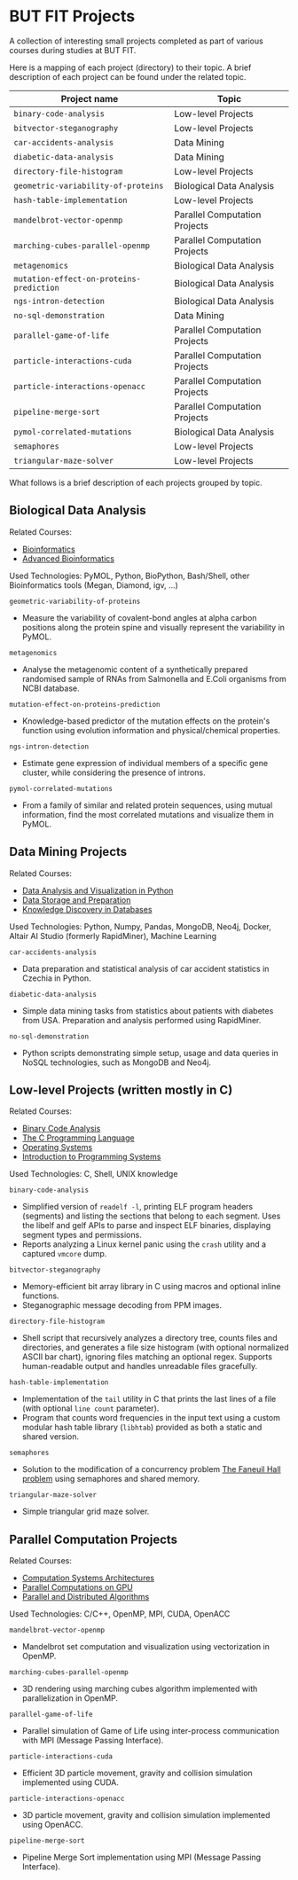# BUT FIT Projects
A collection of interesting small projects completed as part of various courses during studies at BUT FIT.

Here is a mapping of each project (directory) to their topic. A brief description of each project can be found under the related topic.

| Project name                               | Topic                         |
|--------------------------------------------|-------------------------------|
|`binary-code-analysis`                      | Low-level Projects            |
|`bitvector-steganography`                   | Low-level Projects            |
|`car-accidents-analysis`                    | Data Mining                   |
|`diabetic-data-analysis`                    | Data Mining                   |
|`directory-file-histogram`                  | Low-level Projects            |
|`geometric-variability-of-proteins`         | Biological Data Analysis      |
|`hash-table-implementation`                 | Low-level Projects            |
|`mandelbrot-vector-openmp`                  | Parallel Computation Projects |
|`marching-cubes-parallel-openmp`            | Parallel Computation Projects |
|`metagenomics`                              | Biological Data Analysis      |
|`mutation-effect-on-proteins-prediction`    | Biological Data Analysis      |
|`ngs-intron-detection`                      | Biological Data Analysis      |
|`no-sql-demonstration`                      | Data Mining                   |
|`parallel-game-of-life`                     | Parallel Computation Projects |
|`particle-interactions-cuda`                | Parallel Computation Projects |
|`particle-interactions-openacc`             | Parallel Computation Projects |
|`pipeline-merge-sort`                       | Parallel Computation Projects |
|`pymol-correlated-mutations`                | Biological Data Analysis      |
|`semaphores`                                | Low-level Projects            |
|`triangular-maze-solver`                    | Low-level Projects            |

What follows is a brief description of each projects grouped by topic.

## Biological Data Analysis

Related Courses:
- [Bioinformatics](https://www.fit.vut.cz/study/course/BIF)
- [Advanced Bioinformatics](https://www.fit.vut.cz/study/course/PBI)

Used Technologies: PyMOL, Python, BioPython, Bash/Shell, other Bioinformatics tools (Megan, Diamond, igv, ...)

`geometric-variability-of-proteins`
- Measure the variability of covalent-bond angles at alpha carbon positions along the protein spine and visually represent the variability in PyMOL.

`metagenomics`
- Analyse the metagenomic content of a synthetically prepared randomised sample of RNAs from Salmonella and E.Coli organisms from NCBI database.

`mutation-effect-on-proteins-prediction`
- Knowledge-based predictor of the mutation effects on the protein's function using evolution information and physical/chemical properties.

`ngs-intron-detection`
- Estimate gene expression of individual members of a specific gene cluster, while considering the presence of introns.

`pymol-correlated-mutations`
- From a family of similar and related protein sequences, using mutual information, find the most correlated mutations and visualize them in PyMOL.

## Data Mining Projects

Related Courses:

- [Data Analysis and Visualization in Python](https://www.fit.vut.cz/study/course/IZV/)
- [Data Storage and Preparation](https://www.fit.vut.cz/study/course/UPA/)
- [Knowledge Discovery in Databases](https://www.fit.vut.cz/study/course/ZZN/)

Used Technologies: Python, Numpy, Pandas, MongoDB, Neo4j, Docker, Altair AI Studio (formerly RapidMiner), Machine Learning

`car-accidents-analysis`
<!-- TODO -->
- Data preparation and statistical analysis of car accident statistics in Czechia in Python.

`diabetic-data-analysis`
<!-- TODO -->
- Simple data mining tasks from statistics about patients with diabetes from USA. Preparation and analysis performed using RapidMiner.

`no-sql-demonstration`
<!-- TODO -->
- Python scripts demonstrating simple setup, usage and data queries in NoSQL technologies, such as MongoDB and Neo4j.

## Low-level Projects (written mostly in C)

Related Courses:

- [Binary Code Analysis](https://www.fit.vut.cz/study/course/IAN/)
- [The C Programming Language](https://www.fit.vut.cz/study/course/IJC/)
- [Operating Systems](https://www.fit.vut.cz/study/course/IOS/)
- [Introduction to Programming Systems](https://www.fit.vut.cz/study/course/IZP/)

Used Technologies: C, Shell, UNIX knowledge

`binary-code-analysis`
- Simplified version of `readelf -l`, printing ELF program headers (segments) and listing the sections that belong to each segment. Uses the libelf and gelf APIs to parse and inspect ELF binaries, displaying segment types and permissions.
- Reports analyzing a Linux kernel panic using the `crash` utility and a captured `vmcore` dump.

`bitvector-steganography`
- Memory-efficient bit array library in C using macros and optional inline functions.
- Steganographic message decoding from PPM images.

`directory-file-histogram`
- Shell script that recursively analyzes a directory tree, counts files and directories, and generates a file size histogram (with optional normalized ASCII bar chart), ignoring files matching an optional regex. Supports human-readable output and handles unreadable files gracefully.

`hash-table-implementation`
- Implementation of the `tail` utility in C that prints the last lines of a file (with optional `line count` parameter).
- Program that counts word frequencies in the input text using a custom modular hash table library (`libhtab`) provided as both a static and shared version.

`semaphores`
- Solution to the modification of a concurrency problem [The Faneuil Hall problem](https://greenteapress.com/semaphores/LittleBookOfSemaphores.pdf) using semaphores and shared memory.

`triangular-maze-solver`
- Simple triangular grid maze solver.

## Parallel Computation Projects

Related Courses:

- [Computation Systems Architectures](https://www.fit.vut.cz/study/course/AVS/)
- [Parallel Computations on GPU](https://www.fit.vut.cz/study/course/PCG/)
- [Parallel and Distributed Algorithms](https://www.fit.vut.cz/study/course/PRL/)

Used Technologies: C/C++, OpenMP, MPI, CUDA, OpenACC

`mandelbrot-vector-openmp`
- Mandelbrot set computation and visualization using vectorization in OpenMP.

`marching-cubes-parallel-openmp`
- 3D rendering using marching cubes algorithm implemented with parallelization in OpenMP.

`parallel-game-of-life`
- Parallel simulation of Game of Life using inter-process communication with MPI (Message Passing Interface).

`particle-interactions-cuda`
- Efficient 3D particle movement, gravity and collision simulation implemented using CUDA.

`particle-interactions-openacc`
- 3D particle movement, gravity and collision simulation implemented using OpenACC.

`pipeline-merge-sort`
- Pipeline Merge Sort implementation using MPI (Message Passing Interface).
